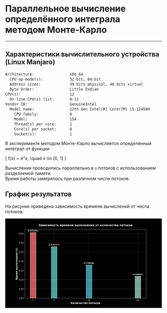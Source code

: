 # Параллельное вычисление определённого интеграла методом Монте-Карло
--- 

## Характеристики вычислительного устройства (Linux Manjaro)
```
Architecture:                x86_64
  CPU op-mode(s):            32-bit, 64-bit
  Address sizes:             39 bits physical, 48 bits virtual
  Byte Order:                Little Endian
CPU(s):                      12
  On-line CPU(s) list:       0-11
Vendor ID:                   GenuineIntel
  Model name:                12th Gen Intel(R) Core(TM) i5-12450H
    CPU family:              6
    Model:                   154
    Thread(s) per core:      2
    Core(s) per socket:      8
    Socket(s):               1
```  

В эксперименте методом Монте-Карло вычисляется определённый интеграл от функции  

\[
f(x) = e^x, \quad x \in [0, 1]
\]

Вычисления проводились параллельно в `n` потоков с использованием разделяемой памяти.  
Время работы замерялось при различном числе потоков.  

## График результатов
На рисунке приведена зависимость времени вычислений от числа потоков:  

![Зависимость времени от числа потоков](graph/graph.png)

```
```
```
```
